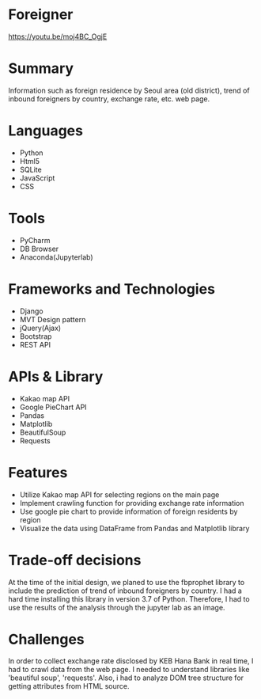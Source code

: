 # Foreigner
https://youtu.be/moj4BC_OgjE

# Summary
Information such as foreign residence by Seoul area (old district), trend of inbound foreigners by country, exchange rate, etc. web page.

# Languages
* Python
* Html5
* SQLite
* JavaScript
* CSS

# Tools
* PyCharm
* DB Browser
* Anaconda(Jupyterlab)

# Frameworks and Technologies
* Django
* MVT Design pattern
* jQuery(Ajax)
* Bootstrap
* REST API

# APIs & Library
* Kakao map API
* Google PieChart API
* Pandas
* Matplotlib
* BeautifulSoup
* Requests

# Features
* Utilize Kakao map API for selecting regions on the main page
* Implement crawling function for providing exchange rate information
* Use google pie chart to provide information of foreign residents by region
* Visualize the data using DataFrame from Pandas and Matplotlib library

# Trade-off decisions
At the time of the initial design, we planed to use the fbprophet library to include the prediction of trend of inbound foreigners by country. I had a hard time installing this library in version 3.7 of Python. Therefore, I had to use the results of the analysis through the jupyter lab as an image.

# Challenges
In order to collect exchange rate disclosed by KEB Hana Bank in real time, I had to crawl data from the web page. I needed to understand libraries like 'beautiful soup', 'requests'. Also, i had to analyze DOM tree structure for getting attributes from HTML source.
